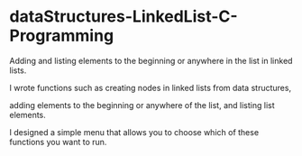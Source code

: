 # dataStructures-LinkedList-C-Programming
Adding and listing elements to the beginning or anywhere in the list in linked lists.

I wrote functions such as creating nodes in linked lists from data structures, 

adding elements to the beginning or anywhere of the list, and listing list elements. 

I designed a simple menu that allows you to choose which of these functions you want to run.
